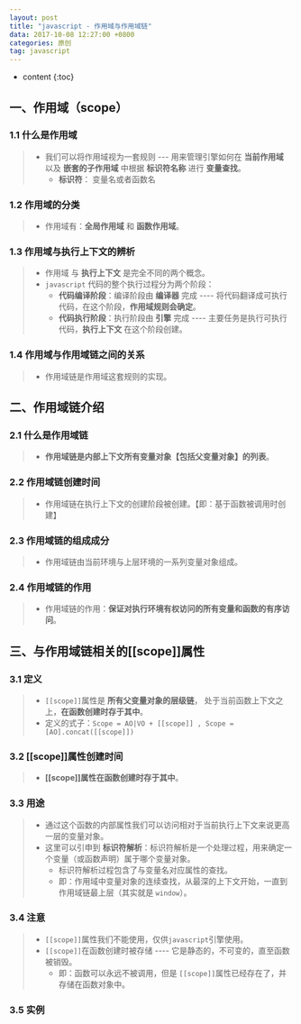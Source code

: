 ```yaml
---
layout: post
title: "javascript - 作用域与作用域链"
data: 2017-10-08 12:27:00 +0800
categories: 原创
tag: javascript
---
```

* content
{:toc}



<!-- more -->

## 一、作用域（scope）

### 1.1 什么是作用域

> * 我们可以将作用域视为一套规则 --- 用来管理引擎如何在 **当前作用域** 以及 **嵌套的子作用域** 中根据 **标识符名称** 进行 **变量查找**。
>    * **标识符**： 变量名或者函数名

### 1.2 作用域的分类

> * 作用域有：**全局作用域** 和 **函数作用域**。

### 1.3 作用域与执行上下文的辨析

> * 作用域 与 **执行上下文** 是完全不同的两个概念。
> * `javascript` 代码的整个执行过程分为两个阶段：
>    * **代码编译阶段**：编译阶段由 **编译器** 完成 ---- 将代码翻译成可执行代码，在这个阶段，**作用域规则会确定**。
>    * **代码执行阶段**：执行阶段由 **引擎** 完成 ---- 主要任务是执行可执行代码，**执行上下文** 在这个阶段创建。

### 1.4 作用域与作用域链之间的关系

> * 作用域链是作用域这套规则的实现。

## 二、作用域链介绍

### 2.1  什么是作用域链

> * **作用域链是内部上下文所有变量对象【包括父变量对象】的列表**。

### 2.2 作用域链创建时间

> * 作用域链在执行上下文的创建阶段被创建。【即：基于函数被调用时创建】

### 2.3 作用域链的组成成分

> * 作用域链由当前环境与上层环境的一系列变量对象组成。

### 2.4 作用域链的作用

> * 作用域链的作用：**保证对执行环境有权访问的所有变量和函数的有序访问**。

## 三、与作用域链相关的[[scope]]属性

### 3.1 定义

> * `[[scope]]`属性是 **所有父变量对象的层级链**， 处于当前函数上下文之上，**在函数创建时存于其中**。
> * 定义的式子：`Scope = AO|VO + [[scope]] , Scope = [AO].concat([[scope]])`

### 3.2 [[scope]]属性创建时间

> * **[[scope]]属性在函数创建时存于其中**。

### 3.3 用途

> * 通过这个函数的内部属性我们可以访问相对于当前执行上下文来说更高一层的变量对象。
> * 这里可以引申到 **标识符解析**：标识符解析是一个处理过程，用来确定一个变量（或函数声明）属于哪个变量对象。
>   * 标识符解析过程包含了与变量名对应属性的查找。
>   * 即：作用域中变量对象的连续查找，从最深的上下文开始，一直到作用域链最上层（其实就是 `window`）。

### 3.4 注意

> * `[[scope]]`属性我们不能使用，仅供`javascript`引擎使用。
> * `[[scope]]`在函数创建时被存储 ---- 它是静态的，不可变的，直至函数被销毁。
>   * 即：函数可以永远不被调用，但是 `[[scope]]`属性已经存在了，并存储在函数对象中。

### 3.5 实例
